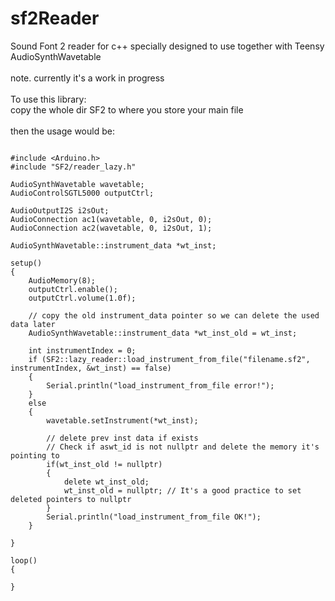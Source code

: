 # sf2Reader
Sound Font 2 reader for c++ specially designed to use together with Teensy AudioSynthWavetable<br>
<br>
note. currently it's a work in progress<br>
<br>
To use this library:<br>
copy the whole dir SF2 to where you store your main file<br>
<br>
then the usage would be:<br>
```

#include <Arduino.h>
#include "SF2/reader_lazy.h"

AudioSynthWavetable wavetable;
AudioControlSGTL5000 outputCtrl;

AudioOutputI2S i2sOut;
AudioConnection ac1(wavetable, 0, i2sOut, 0);
AudioConnection ac2(wavetable, 0, i2sOut, 1);

AudioSynthWavetable::instrument_data *wt_inst;

setup()
{
    AudioMemory(8);
    outputCtrl.enable();
    outputCtrl.volume(1.0f);

    // copy the old instrument_data pointer so we can delete the used data later
    AudioSynthWavetable::instrument_data *wt_inst_old = wt_inst;

    int instrumentIndex = 0;
    if (SF2::lazy_reader::load_instrument_from_file("filename.sf2", instrumentIndex, &wt_inst) == false)
    {
        Serial.println("load_instrument_from_file error!");
    }
    else
    {
        wavetable.setInstrument(*wt_inst);

        // delete prev inst data if exists
        // Check if aswt_id is not nullptr and delete the memory it's pointing to
        if(wt_inst_old != nullptr)
        {
            delete wt_inst_old;
            wt_inst_old = nullptr; // It's a good practice to set deleted pointers to nullptr
        }
        Serial.println("load_instrument_from_file OK!");
    }
    
}

loop()
{

}
```

